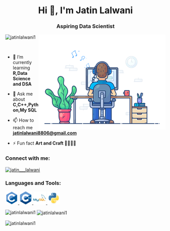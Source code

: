 <h1 align="center">Hi 👋, I'm Jatin Lalwani</h1>
<h3 align="center">Aspiring Data Scientist</h3>
<img align="right" alt= "Coding" width= "400" src="https://raw.githubusercontent.com/SupianIDz/SupianIDz/main/coding.gif">

<p align="left"> <img src="https://komarev.com/ghpvc/?username=jatinlalwani1&label=Profile%20views&color=0e75b6&style=flat" alt="jatinlalwani1" /> </p>

<p align="left"> <a href="https://twitter.com/" target="blank"><img src="https://img.shields.io/twitter/follow/?logo=twitter&style=for-the-badge" alt="" /></a> </p>

- 🌱 I’m currently learning **R,Data Science and DSA**

- 💬 Ask me about **C,C++,Python,My SQL**

- 📫 How to reach me **jatinlalwani8806@gmail.com**

- ⚡ Fun fact **Art and Craft 🎨🧑🏻‍🎨**

<h3 align="left">Connect with me:</h3>
<p align="left">
<a href="https://instagram.com/jatin___lalwani" target="blank"><img align="center" src="https://raw.githubusercontent.com/rahuldkjain/github-profile-readme-generator/master/src/images/icons/Social/instagram.svg" alt="jatin___lalwani" height="30" width="40" /></a>
</p>

<h3 align="left">Languages and Tools:</h3>
<p align="left"> <a href="https://www.cprogramming.com/" target="_blank" rel="noreferrer"> <img src="https://raw.githubusercontent.com/devicons/devicon/master/icons/c/c-original.svg" alt="c" width="40" height="40"/> </a> <a href="https://www.w3schools.com/cpp/" target="_blank" rel="noreferrer"> <img src="https://raw.githubusercontent.com/devicons/devicon/master/icons/cplusplus/cplusplus-original.svg" alt="cplusplus" width="40" height="40"/> </a> <a href="https://www.mysql.com/" target="_blank" rel="noreferrer"> <img src="https://raw.githubusercontent.com/devicons/devicon/master/icons/mysql/mysql-original-wordmark.svg" alt="mysql" width="40" height="40"/> </a> <a href="https://www.python.org" target="_blank" rel="noreferrer"> <img src="https://raw.githubusercontent.com/devicons/devicon/master/icons/python/python-original.svg" alt="python" width="40" height="40"/> </a> </p>

<p><img align="left" src="https://github-readme-stats.vercel.app/api/top-langs?username=jatinlalwani1&show_icons=true&locale=en&layout=compact" alt="jatinlalwani1" /></p>

<p>&nbsp;<img align="center" src="https://github-readme-stats.vercel.app/api?username=jatinlalwani1&show_icons=true&locale=en" alt="jatinlalwani1" /></p>

<p><img align="center" src="https://github-readme-streak-stats.herokuapp.com/?user=jatinlalwani1&" alt="jatinlalwani1" /></p>
